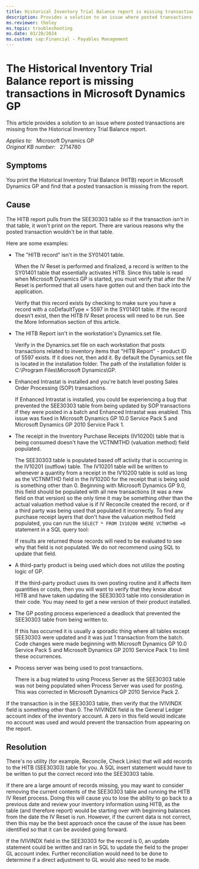 ```yaml
---
title: Historical Inventory Trial Balance report is missing transactions in Microsoft Dynamics GP
description: Provides a solution to an issue where posted transactions are missing from the Historical Inventory Trial Balance report.
ms.reviewer: theley
ms.topic: troubleshooting
ms.date: 03/20/2024
ms.custom: sap:Financial - Payables Management
---
```

# The Historical Inventory Trial Balance report is missing transactions in Microsoft Dynamics GP

This article provides a solution to an issue where posted transactions are missing from the Historical Inventory Trial Balance report.

_Applies to:_ &nbsp; Microsoft Dynamics GP  
_Original KB number:_ &nbsp; 2714780

## Symptoms

You print the Historical Inventory Trial Balance (HITB) report in Microsoft Dynamics GP and find that a posted transaction is missing from the report.

## Cause

The HITB report pulls from the SEE30303 table so if the transaction isn't in that table, it won't print on the report. There are various reasons why the  posted transaction wouldn't be in that table.

Here are some examples:

- The "HITB record" isn't in the SY01401 table.

    When the IV Reset is performed and finalized, a record is written to the SY01401 table that essentially activates HITB. Since this table is read when Microsoft Dynamics GP is started, you must verify that after the IV Reset is performed that all users have gotten out and then back into the application.

    Verify that this record exists by checking to make sure you have a record with a coDefaultType = 5597 in the SY01401 table. If the record doesn't exist, then the HITB IV Reset process will need to be run. See the More Information section of this article.

- The HITB Report isn't in the workstation's Dynamics.set file.

    Verify in the Dynamics.set file on each workstation that posts transactions related to inventory items that "HITB Report" - product ID of 5597 exists. If it does not, then add it. By default the Dynamics.set file is located in the installation folder. The path of the installation folder is C:\\Program Files\\Microsoft Dynamics\\GP.

- Enhanced Intrastat is installed and you're batch level posting Sales Order Processing (SOP) transactions.

    If Enhanced Intrastat is installed, you could be experiencing a bug that prevented the SEE30303 table from being updated by SOP transactions if they were posted in a batch and Enhanced Intrastat was enabled. This issue was fixed in Microsoft Dynamics GP 10.0 Service Pack 5 and Microsoft Dynamics GP 2010 Service Pack 1.

- The receipt in the Inventory Purchase Receipts (IV10200) table that is being consumed doesn't have the VCTNMTHD (valuation method) field populated.

    The SEE30303 table is populated based off activity that is occurring in the IV10201 (outflow) table. The IV10201 table will be written to whenever a quantity from a receipt in the IV10200 table is sold as long as the VCTNMTHD field in the IV10200 for the receipt that is being sold is something other than 0. Beginning with Microsoft Dynamics GP 9.0, this field should be populated with all new transactions (it was a new field on that version) so the only time it may be something other than the actual valuation method value is if IV Reconcile created the record, or if a third party was being used that populated it incorrectly. To find any purchase receipt layers that don't have the valuation method field populated, you can run the `SELECT * FROM IV10200 WHERE VCTNMTHD =0` statement in a SQL query tool:

    If results are returned those records will need to be evaluated to see why that field is not populated. We do not recommend using SQL to update that field.

- A third-party product is being used which does not utilize the posting logic of GP.

    If the third-party product uses its own posting routine and it affects item quantities or costs, then you will want to verify that they know about HITB and have taken updating the SEE30303 table into consideration in their code. You may need to get a new version of their product installed.

- The GP posting process experienced a deadlock that prevented the SEE30303 table from being written to.

    If this has occurred it is usually a sporadic thing where all tables except SEE30303 were updated and it was just 1 transaction from the batch. Code changes were made beginning with Microsoft Dynamics GP 10.0 Service Pack 5 and Microsoft Dynamics GP 2010 Service Pack 1 to limit these occurrences.

- Process server was being used to post transactions.

    There is a bug related to using Process Server as the SEE30303 table was not being populated when Process Server was used for posting. This was  corrected in Microsoft Dynamics GP 2010 Service Pack 2.

If the transaction is in the SEE30303 table, then verify that the IVIVINDX field is something other than 0. The IVIVINDX field is the General Ledger account index of the inventory account. A zero in this field would indicate no account was used and would prevent the transaction from appearing on the report.

## Resolution

There's no utility (for example, Reconcile, Check Links) that will add records to the HITB (SEE30303) table for you. A SQL insert statement would have to be written to put the correct record into the SEE30303 table.

If there are a large amount of records missing, you may want to consider removing the current contents of the SEE30303 table and running the HITB IV Reset process. Doing this will cause you to lose the ability to go back to a previous date and review your inventory information using HITB, as the table (and therefore report) would be starting over with beginning balances from the date the IV Reset is run.  However, if the current data is not correct, then this may be the best approach once the cause of the issue has been identified so that it can be avoided going forward.

If the IVIVINDX field in the SEE30303 for the record is 0, an update statement could be written and ran in SQL to update the field to the proper GL account index. Further reconciliation would need to be done to determine if a direct adjustment to GL would also need to be made.
